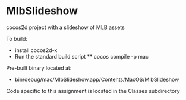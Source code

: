 # MlbSlideshow
cocos2d project with a slideshow of MLB assets

To build:
* install cocos2d-x
* Run the standard build script
** cocos compile -p mac
  
Pre-built binary located at:
* bin/debug/mac/MlbSlideshow.app/Contents/MacOS/MlbSlideshow
  
Code specific to this assignment is located in the Classes subdirectory
